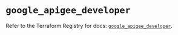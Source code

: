 # `google_apigee_developer`

Refer to the Terraform Registry for docs: [`google_apigee_developer`](https://registry.terraform.io/providers/hashicorp/google/6.34.0/docs/resources/apigee_developer).
